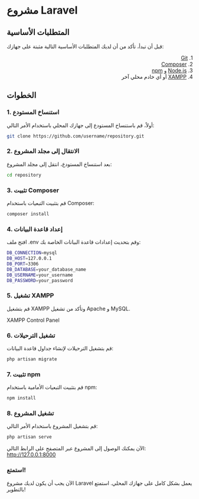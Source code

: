 # مشروع Laravel

## المتطلبات الأساسية

قبل أن تبدأ، تأكد من أن لديك المتطلبات الأساسية التالية مثبتة على جهازك:

<p dir="rtl">
1. <a href="https://git-scm.com/">Git</a><br>
2. <a href="https://getcomposer.org/">Composer</a><br>
3. <a href="https://nodejs.org/">Node.js</a> و <a href="https://www.npmjs.com/">npm</a><br>
4. <a href="https://www.apachefriends.org/index.html">XAMPP</a> أو أي خادم محلي آخر
</p>

## الخطوات

### 1. استنساخ المستودع

أولاً، قم باستنساخ المستودع إلى جهازك المحلي باستخدام الأمر التالي:

```bash
git clone https://github.com/username/repository.git
```

### 2. الانتقال إلى مجلد المشروع

بعد استنساخ المستودع، انتقل إلى مجلد المشروع:

```bash
cd repository
```

### 3. تثبيت Composer

قم بتثبيت التبعيات باستخدام Composer:

```bash
composer install
```

### 4. إعداد قاعدة البيانات

افتح ملف .env وقم بتحديث إعدادات قاعدة البيانات الخاصة بك:

```bash
DB_CONNECTION=mysql
DB_HOST=127.0.0.1
DB_PORT=3306
DB_DATABASE=your_database_name
DB_USERNAME=your_username
DB_PASSWORD=your_password
```

### 5. تشغيل XAMPP

قم بتشغيل XAMPP وتأكد من تشغيل Apache و MySQL.

XAMPP Control Panel

### 6. تشغيل الترحيلات

قم بتشغيل الترحيلات لإنشاء جداول قاعدة البيانات:

```bash
php artisan migrate
```

### 7. تثبيت npm

قم بتثبيت التبعيات الأمامية باستخدام npm:

```bash
npm install
```

### 8. تشغيل المشروع

قم بتشغيل المشروع باستخدام الأمر التالي:

```bash
php artisan serve
```

الآن يمكنك الوصول إلى المشروع عبر المتصفح على الرابط التالي: http://127.0.0.1:8000

### استمتع!

الآن يجب أن يكون لديك مشروع Laravel يعمل بشكل كامل على جهازك المحلي. استمتع بالتطوير!
